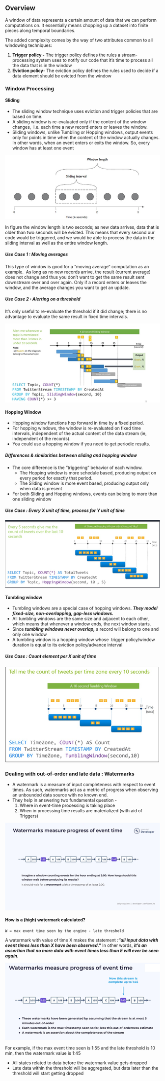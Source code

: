 ## Overview

A window of data represents a certain amount of data that we can perform computations on. It essentially means chopping up a dataset into finite pieces along temporal boundaries.

The added complexity comes by the way of two attributes common to all windowing techniques: 
1. **Trigger policy -**  The trigger policy defines the rules a stream-processing system uses to notify our code that it’s time to process all the data that is in the window
2. **Eviction policy**- The eviction policy defines the rules used to decide if a data element should be evicted from the window
### Window Processing

#### Sliding 
- The sliding window technique uses eviction and trigger policies that are based on time.
- A sliding window is re-evaluated only if the content of the window changes,  i.e. each time a new record enters or leaves the window. 
- Sliding windows, unlike Tumbling or Hopping windows, output events only for points in time when the content of the window actually changes. In other words, when an event enters or exits the window. So, every window has at least one event

![](../../images/sliding_window.jpg)

In figure  the window length is two seconds; as new data arrives, data that is older than two seconds will be evicted. This means that every second our code would be triggered, and we would be able to process the data in the sliding interval as well as the entire window length.
##### Use Case 1 : Moving averages
This type of window is good for a “moving average” computation as an example.  As long as no new records arrive, the result (current average) does not change and thus you don’t want to get the same result sent downstream over and over again. Only if a record enters or leaves the window, and the average changes you want to get an update. 
##### Use Case 2 : Alerting on a threshold 
It’s only useful to re-evaluate the threshold if it did change; there is no advantage to evaluate the same result in fixed time intervals.  

![](../../images/sliding_window_example.jpg)
#### Hopping Window
- Hopping window functions hop forward in time by a fixed period.
- For hopping windows, the window is re-evaluated on fixed time intervals, independent of the actual content of the data stream (ie, independent of the records).
- You could use a hopping window if you need to get periodic results. 
##### Differences & similarities between sliding and hopping window
- The core difference is the “triggering” behavior of each window.
	- The Hopping window is more schedule based, producing output on every period for exactly that period. 
	- The Sliding window is more event based, producing output only when data is present
- For both Sliding  and Hopping windows, events can belong to more than one sliding window
##### Use Case : Every X unit of time, process for Y unit of time

![](../../images/hopping_window.jpg)
#### Tumbling window
- Tumbling windows are a special case of hopping windows. ***They model fixed-size, non-overlapping, gap-less windows.*** 
- All tumbling windows are the same size and adjacent to each other, which means that whenever a window ends, the next window starts.
- Since ***tumbling windows never overlap,*** a record will belong to one and only one window
- A tumbling window is a hopping window whose  trigger policy/window duration is equal to its eviction policy/advance interval
##### Use Case : Count element per X unit of time

![](../../images/tumbling_window_example.jpg)
### Dealing with out-of-order and late data : Watermarks

- A watermark is a measure of input completeness with respect to event times. As such, watermarks act as a metric of progress when observing an unbounded data source with no known end.
- They help in answering two fundamental question -
	1. Where in event-time processing is taking place 
	2. When in processing time results are materialized (with aid of Triggers)

![](../../images/watermarks_1.jpg)
#### How is a (high) watermark calculated?

```
W = max event time seen by the engine - late threshold
```

A watermark with value of time X makes the statement  :***“all input data with event times less than X have been observed.”*** In other words, ***it’s an assertion that no more data with event times less than E will ever be seen again.***

![](../../images/watermarks_2.jpg)

For example, if the max event time seen is 1:55 and the late threshold is 10 min, then the watermark value is 1:45
- All states related to data before the watermark value gets dropped
- Late data within the threshold will be aggregated, but data later than the threshold will start getting dropped

